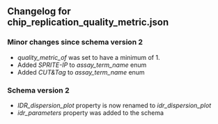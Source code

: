 ## Changelog for chip_replication_quality_metric.json

### Minor changes since schema version 2

* *quality_metric_of* was set to have a minimum of 1.
* Added *SPRITE-IP* to *assay_term_name* enum
* Added *CUT&Tag* to *assay_term_name* enum

### Schema version 2

* *IDR_dispersion_plot* property is now renamed to *idr_dispersion_plot*
* *idr_parameters* property was added to the schema
